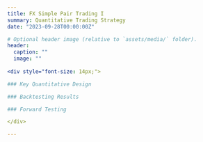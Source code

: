```yaml
---
title: FX Simple Pair Trading I
summary: Quantitative Trading Strategy
date: "2023-09-28T00:00:00Z"

# Optional header image (relative to `assets/media/` folder).
header:
  caption: ""
  image: ""
  
<div style="font-size: 14px;">

### Key Quantitative Design

### Backtesting Results

### Forward Testing

</div>

---
```

